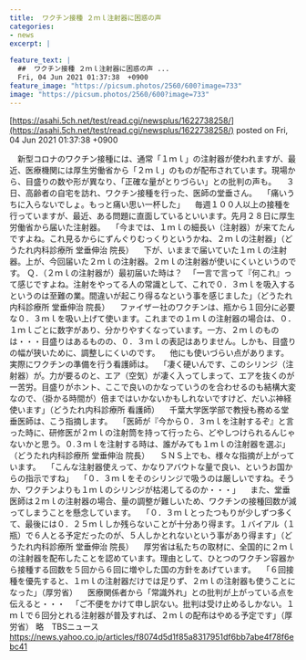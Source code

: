```yaml
---
title:  ワクチン接種 ２ｍｌ注射器に困惑の声  
categories:
- news
excerpt: |
  
feature_text: |
  ##  ワクチン接種 ２ｍｌ注射器に困惑の声 ...
  Fri, 04 Jun 2021 01:37:38  +0900
feature_image: "https://picsum.photos/2560/600?image=733"
image: "https://picsum.photos/2560/600?image=733"
---
```


[https://asahi.5ch.net/test/read.cgi/newsplus/1622738258/](https://asahi.5ch.net/test/read.cgi/newsplus/1622738258/)
posted on Fri, 04 Jun 2021 01:37:38  +0900

<!--more-->

　新型コロナのワクチン接種には、通常「１ｍｌ」の注射器が使われますが、最近、医療機関には厚生労働省から「２ｍｌ」のものが配布されています。現場から、目盛りの数や形が異なり、「正確な量がとりづらい」との批判の声も。 　３日、高齢者の自宅を訪れ、ワクチン接種を行った、医師の堂垂さん。 　「痛いうちに入らないでしょ。もっと痛い思い一杯した」 　毎週１００人以上の接種を行っていますが、最近、ある問題に直面しているといいます。先月２８日に厚生労働省から届いた注射器。 　「今までは、１ｍｌの細長い（注射器）が来てたんですよね。これ見るからにずんぐりむっくりというかね、２ｍｌの注射器」（どうたれ内科診療所 堂垂伸治 院長） 　下が、いままで届いていた１ｍｌの注射器。上が、今回届いた２ｍｌの注射器。２ｍｌの注射器が使いにくいというのです。 Ｑ．（２ｍｌの注射器が）最初届いた時は？ 　「一言で言って『何これ』って感じですよね。注射をやってる人の常識として、これで０．３ｍｌを吸入するというのは至難の業。間違いが起こり得るなという事を感じました」（どうたれ内科診療所 堂垂伸治 院長） 　ファイザー社のワクチンは、瓶から１回分に必要な０．３ｍｌを吸い上げて使います。これまでの１ｍｌの注射器の場合は、０．１ｍｌごとに数字があり、分かりやすくなっています。一方、２ｍｌのものは・・・目盛りはあるものの、０．３ｍｌの表記はありません。しかも、目盛りの幅が狭いために、調整しにくいのです。 　他にも使いづらい点があります。実際にワクチンの準備を行う看護師は。 　「凄く硬いんです、このシリンジ（注射器）が。力が要るのと、エア（空気）が凄く入ってしまって、エアを抜くのが一苦労。目盛りがホント、ここで良いのかなっていうのを合わせるのも結構大変なので、（掛かる時間が）倍まではいかないかもしれないですけど、だいぶ神経使います」（どうたれ内科診療所 看護師） 　千葉大学医学部で教授も務める堂垂医師は、こう指摘します。 　「医師が『今から０．３ｍｌを注射するぞ』と言った時に、研修医が２ｍｌの注射筒を持って行ったら、どやしつけられるんじゃないかと思う。０.３ｍｌを注射する時は、誰がみても１ｍｌの注射器を選ぶ」（どうたれ内科診療所 堂垂伸治 院長） 　ＳＮＳ上でも、様々な指摘が上がっています。 　「こんな注射器使えって、かなりアバウトな量で良い、というお国からの指示ですね」 　「０．３ｍｌをそのシリンジで吸うのは厳しいですね。そうか、ワクチンよりも１ｍｌのシリンジが枯渇してるのか・・・」 　また、堂垂医師は２ｍｌの注射器の場合、量の調整が難しいため、ワクチンの接種回数が減ってしまうことを懸念しています。 　「０．３ｍｌとったつもりが少しずつ多くて、最後には０．２５ｍｌしか残らないことが十分あり得ます。１バイアル（１瓶）で６人とる予定だったのが、５人しかとれないという事があり得ます」（どうたれ内科診療所 堂垂伸治 院長） 　厚労省は私たちの取材に、全国的に２ｍｌの注射器を配布したことを認めています。理由として、ひとつのワクチン容器から接種する回数を５回から６回に増やした国の方針をあげています。 　「６回接種を優先すると、１ｍｌの注射器だけでは足りず、２ｍｌの注射器も使うことになった」（厚労省） 　医療関係者から「常識外れ」との批判が上がっている点を伝えると・・・ 　「ご不便をかけて申し訳ない。批判は受け止めるしかない。１ｍｌで６回分とれる注射器が普及すれば、２ｍｌの配布はやめる予定です」（厚労省） 略　TBSニュース https://news.yahoo.co.jp/articles/f8074d5d1f85a8317951df6bb7abe4f78f6ebc41
